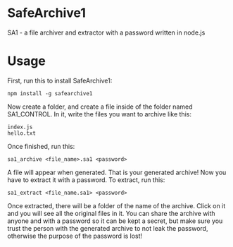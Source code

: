 # SafeArchive1
SA1 - a file archiver and extractor with a password written in node.js

# Usage
First, run this to install SafeArchive1:
```
npm install -g safearchive1
```
Now create a folder, and create a file inside of the folder named SA1_CONTROL. In it, write the files you want to archive like this:
```
index.js
hello.txt
```
Once finished, run this:
```
sa1_archive <file_name>.sa1 <password>
```
A file will appear when generated. That is your generated archive! Now you have to extract it with a password. To extract, run this:
```
sa1_extract <file_name.sa1> <password>
```
Once extracted, there will be a folder of the name of the archive. Click on it and you will see all the original files in it.
You can share the archive with anyone and with a password so it can be kept a secret, but make sure you trust the person with the generated archive to not leak the password, otherwise the purpose of the password is lost!

